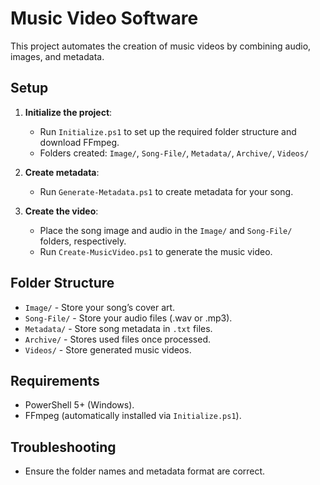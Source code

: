 # Music Video Software

This project automates the creation of music videos by combining audio, images, and metadata.

## Setup

1. **Initialize the project**:
    - Run `Initialize.ps1` to set up the required folder structure and download FFmpeg.
    - Folders created: `Image/`, `Song-File/`, `Metadata/`, `Archive/`, `Videos/`

2. **Create metadata**:
    - Run `Generate-Metadata.ps1` to create metadata for your song.

3. **Create the video**:
    - Place the song image and audio in the `Image/` and `Song-File/` folders, respectively.
    - Run `Create-MusicVideo.ps1` to generate the music video.

## Folder Structure

- `Image/` - Store your song’s cover art.
- `Song-File/` - Store your audio files (.wav or .mp3).
- `Metadata/` - Store song metadata in `.txt` files.
- `Archive/` - Stores used files once processed.
- `Videos/` - Store generated music videos.

## Requirements

- PowerShell 5+ (Windows).
- FFmpeg (automatically installed via `Initialize.ps1`).

## Troubleshooting

- Ensure the folder names and metadata format are correct.
